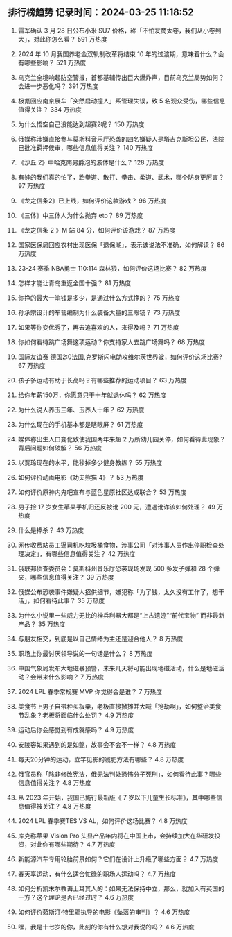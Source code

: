 
## 排行榜趋势 记录时间：2024-03-25 11:18:52
  
  1. 雷军确认 3 月 28 日公布小米 SU7 价格，称「不怕友商太卷，我们从小卷到大」，对此你怎么看？ 591 万热度
    
  2. 2024 年 10 月我国养老金双轨制改革将结束 10 年的过渡期，意味着什么？会有哪些影响？ 521 万热度
    
  3. 乌克兰全境响起防空警报，首都基辅传出巨大爆炸声，目前乌克兰局势如何？会进一步恶化吗？ 391 万热度
    
  4. 极氪回应南京展车「突然启动撞人」系管理失误，致 5 名观众受伤，哪些信息值得关注？ 334 万热度
    
  5. 为什么悟空自己没能达到超赛2呢？ 150 万热度
    
  6. 俄媒称涉嫌直接参与莫斯科音乐厅恐袭的四名嫌疑人是塔吉克斯坦公民，法院已批准羁押候审，哪些信息值得关注？ 140 万热度
    
  7. 《沙丘 2》中哈克南男爵泡的液体是什么？ 128 万热度
    
  8. 有娃的我们真的怕了，跆拳道、散打、拳击、柔道、武术，哪个防身更厉害？ 97 万热度
    
  9. 《龙之信条2》已上线，如何评价这款游戏？ 96 万热度
    
  10. 《三体》中三体人为什么抛弃 eto？ 89 万热度
    
  11. 《龙之信条 2 》M 站 84 分，如何评价该游戏？ 87 万热度
    
  12. 国家医保局回应农村出现医保「退保潮」，表示该说法不准确，如何解读？ 86 万热度
    
  13. 23-24 赛季 NBA勇士 110:114 森林狼，如何评价这场比赛？ 82 万热度
    
  14. 怎样才能让青岛重返全国十强？ 81 万热度
    
  15. 你挣的最大一笔钱是多少，是通过什么方式挣的？ 75 万热度
    
  16. 孙承宗设计的车营编制为什么装备大量的三眼铳？ 73 万热度
    
  17. 如果等你变优秀了，再去追喜欢的人，来得及吗？ 71 万热度
    
  18. 你如何看待跳广场舞这项运动？你支持家人去跳广场舞吗？ 68 万热度
    
  19. 国际友谊赛  德国2:0法国,克罗斯闪电助攻维尔茨世界波，如何评价这场比赛? 67 万热度
    
  20. 孩子多运动有助于长高吗？有哪些推荐的运动项目？ 63 万热度
    
  21. 给你年薪150万，你愿意只干十年就退休吗？ 62 万热度
    
  22. 为什么说人养玉三年、玉养人十年？ 62 万热度
    
  23. 为什么现在的手机基本都是瞎眼屏？ 61 万热度
    
  24. 媒体称出生人口变化致使我国两年来超 2 万所幼儿园关停，如何看待此现象？背后问题如何破解？ 56 万热度
    
  25. 以贾玲现在的水平，能秒掉多少健身教练？ 55 万热度
    
  26. 如何评价动画电影《功夫熊猫 4》？ 53 万热度
    
  27. 如何评价原神内鬼吧宣布与蓝色星原社区达成联合？ 53 万热度
    
  28. 男子捡 17 岁女生苹果手机归还反被讹 200 元，遭遇讹诈该如何处理？ 49 万热度
    
  29. 什么是捧杀？ 43 万热度
    
  30. 网传收费站员工逼司机吃垃圾桶食物，涉事公司「对涉事人员作出停职检查处理决定」，有哪些信息值得关注？ 42 万热度
    
  31. 俄联邦侦查委员会：莫斯科州音乐厅恐袭现场发现 500 多发子弹和 28 个弹夹，哪些信息值得关注？ 39 万热度
    
  32. 俄媒公布恐袭事件嫌疑人招供细节，嫌犯称「为了钱，太久没有工作了，想干活」，如何看待此事？ 35 万热度
    
  33. 为什么小说里一些威力无比的神兵利器大都是“上古遗迹”“前代宝物” 而非最新产品？ 35 万热度
    
  34. 与朋友相交，到底是以自己情绪为主还是迎合他人？ 8 万热度
    
  35. 职场上你最讨厌领导说的一句话是什么？ 8 万热度
    
  36. 中国气象局发布大地磁暴预警，未来几天将可能出现地磁活动，什么是地磁活动？会带来什么影响？ 7 万热度
    
  37. 2024 LPL 春季常规赛 MVP 你觉得会是谁？ 7 万热度
    
  38. 美食节上男子自带秤买板栗，老板直接掀摊并大喊「抢劫啊」，如何整治美食节乱象？老板将面临什么处罚？ 4.9 万热度
    
  39. 运动后你会感觉到有成就感吗？ 4.9 万热度
    
  40. 安陵容如果遇到的是如懿，故事会不会不一样？ 4.8 万热度
    
  41. 每天20分钟的运动，立竿见影的减肥方法有哪些？ 4.8 万热度
    
  42. 俄官员称「除非修改宪法，俄无法判处恐怖分子死刑」，如何看待此事？哪些信息值得关注？ 4.8 万热度
    
  43. 从 2023 年开始，我国已施行最新版《 7 岁以下儿童生长标准》，其中哪些信息值得被关注？ 4.8 万热度
    
  44. 2024 LPL 春季赛TES VS AL，如何评价这场比赛？ 4.8 万热度
    
  45. 库克称苹果 Vision Pro 头显产品年内将在中国上市，会持续加大在华研发投资，对此你有哪些期待？ 4.7 万热度
    
  46. 新能源汽车专用轮胎前景如何？它们在设计上升级了哪些方面？ 4.7 万热度
    
  47. 春天享运动，有什么适合忙碌的职场人运动吗？ 4.7 万热度
    
  48. 如何分析凯末尔教诲土耳其人的：如果无法保持中立，那么，就加入有英国的一方？这个理论是否已经过时？ 4.6 万热度
    
  49. 如何评价茹斯汀·特里耶执导的电影《坠落的审判》？ 4.6 万热度
    
  50. 嘿，我是十七岁的你，此刻的你有什么想对我说的吗？ 4.6 万热度
    